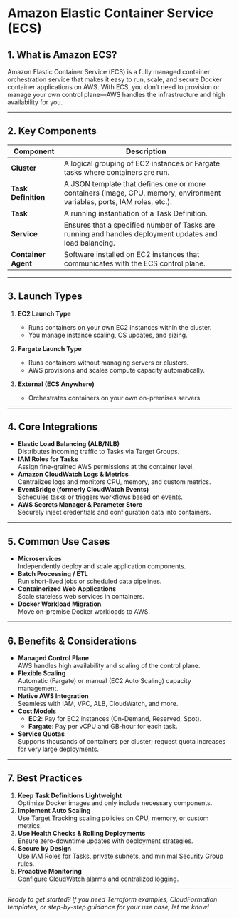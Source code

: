 # Amazon Elastic Container Service (ECS)

## 1. What is Amazon ECS?
Amazon Elastic Container Service (ECS) is a fully managed container orchestration service that makes it easy to run, scale, and secure Docker container applications on AWS. With ECS, you don’t need to provision or manage your own control plane—AWS handles the infrastructure and high availability for you.

---

## 2. Key Components

| Component           | Description                                                                                         |
|---------------------|-----------------------------------------------------------------------------------------------------|
| **Cluster**         | A logical grouping of EC2 instances or Fargate tasks where containers are run.                      |
| **Task Definition** | A JSON template that defines one or more containers (image, CPU, memory, environment variables, ports, IAM roles, etc.). |
| **Task**            | A running instantiation of a Task Definition.                                                      |
| **Service**         | Ensures that a specified number of Tasks are running and handles deployment updates and load balancing. |
| **Container Agent** | Software installed on EC2 instances that communicates with the ECS control plane.                   |

---

## 3. Launch Types

1. **EC2 Launch Type**  
   - Runs containers on your own EC2 instances within the cluster.  
   - You manage instance scaling, OS updates, and sizing.

2. **Fargate Launch Type**  
   - Runs containers without managing servers or clusters.  
   - AWS provisions and scales compute capacity automatically.

3. **External (ECS Anywhere)**  
   - Orchestrates containers on your own on-premises servers.

---

## 4. Core Integrations

- **Elastic Load Balancing (ALB/NLB)**  
  Distributes incoming traffic to Tasks via Target Groups.  
- **IAM Roles for Tasks**  
  Assign fine-grained AWS permissions at the container level.  
- **Amazon CloudWatch Logs & Metrics**  
  Centralizes logs and monitors CPU, memory, and custom metrics.  
- **EventBridge (formerly CloudWatch Events)**  
  Schedules tasks or triggers workflows based on events.  
- **AWS Secrets Manager & Parameter Store**  
  Securely inject credentials and configuration data into containers.

---

## 5. Common Use Cases

- **Microservices**  
  Independently deploy and scale application components.  
- **Batch Processing / ETL**  
  Run short-lived jobs or scheduled data pipelines.  
- **Containerized Web Applications**  
  Scale stateless web services in containers.  
- **Docker Workload Migration**  
  Move on-premise Docker workloads to AWS.

---

## 6. Benefits & Considerations

- **Managed Control Plane**  
  AWS handles high availability and scaling of the control plane.  
- **Flexible Scaling**  
  Automatic (Fargate) or manual (EC2 Auto Scaling) capacity management.  
- **Native AWS Integration**  
  Seamless with IAM, VPC, ALB, CloudWatch, and more.  
- **Cost Models**  
  - **EC2**: Pay for EC2 instances (On-Demand, Reserved, Spot).  
  - **Fargate**: Pay per vCPU and GB-hour for each task.  
- **Service Quotas**  
  Supports thousands of containers per cluster; request quota increases for very large deployments.

---

## 7. Best Practices

1. **Keep Task Definitions Lightweight**  
   Optimize Docker images and only include necessary components.  
2. **Implement Auto Scaling**  
   Use Target Tracking scaling policies on CPU, memory, or custom metrics.  
3. **Use Health Checks & Rolling Deployments**  
   Ensure zero-downtime updates with deployment strategies.  
4. **Secure by Design**  
   Use IAM Roles for Tasks, private subnets, and minimal Security Group rules.  
5. **Proactive Monitoring**  
   Configure CloudWatch alarms and centralized logging.

---

*Ready to get started? If you need Terraform examples, CloudFormation templates, or step-by-step guidance for your use case, let me know!*  
